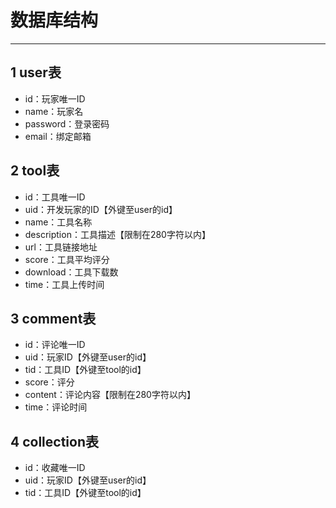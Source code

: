# 数据库结构

----
## 1 user表
  * id：玩家唯一ID
  * name：玩家名
  * password：登录密码
  * email：绑定邮箱

## 2 tool表
  * id：工具唯一ID
  * uid：开发玩家的ID【外键至user的id】
  * name：工具名称
  * description：工具描述【限制在280字符以内】
  * url：工具链接地址
  * score：工具平均评分
  * download：工具下载数
  * time：工具上传时间

## 3 comment表
  * id：评论唯一ID
  * uid：玩家ID【外键至user的id】
  * tid：工具ID【外键至tool的id】
  * score：评分
  * content：评论内容【限制在280字符以内】
  * time：评论时间

## 4 collection表
  * id：收藏唯一ID
  * uid：玩家ID【外键至user的id】
  * tid：工具ID【外键至tool的id】